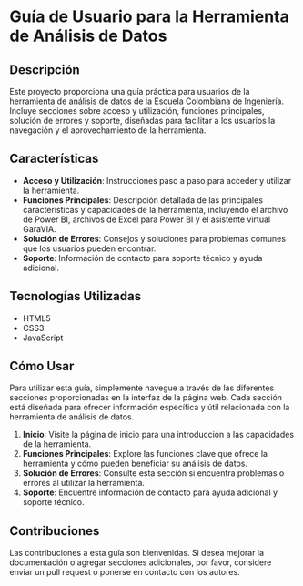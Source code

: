 # Guía de Usuario para la Herramienta de Análisis de Datos

## Descripción
Este proyecto proporciona una guía práctica para usuarios de la herramienta de análisis de datos de la Escuela Colombiana de Ingeniería. Incluye secciones sobre acceso y utilización, funciones principales, solución de errores y soporte, diseñadas para facilitar a los usuarios la navegación y el aprovechamiento de la herramienta.

## Características
- **Acceso y Utilización**: Instrucciones paso a paso para acceder y utilizar la herramienta.
- **Funciones Principales**: Descripción detallada de las principales características y capacidades de la herramienta, incluyendo el archivo de Power BI, archivos de Excel para Power BI y el asistente virtual GaraVIA.
- **Solución de Errores**: Consejos y soluciones para problemas comunes que los usuarios pueden encontrar.
- **Soporte**: Información de contacto para soporte técnico y ayuda adicional.

## Tecnologías Utilizadas
- HTML5
- CSS3
- JavaScript

## Cómo Usar
Para utilizar esta guía, simplemente navegue a través de las diferentes secciones proporcionadas en la interfaz de la página web. Cada sección está diseñada para ofrecer información específica y útil relacionada con la herramienta de análisis de datos.

1. **Inicio**: Visite la página de inicio para una introducción a las capacidades de la herramienta.
2. **Funciones Principales**: Explore las funciones clave que ofrece la herramienta y cómo pueden beneficiar su análisis de datos.
3. **Solución de Errores**: Consulte esta sección si encuentra problemas o errores al utilizar la herramienta.
4. **Soporte**: Encuentre información de contacto para ayuda adicional y soporte técnico.

## Contribuciones
Las contribuciones a esta guía son bienvenidas. Si desea mejorar la documentación o agregar secciones adicionales, por favor, considere enviar un pull request o ponerse en contacto con los autores.

